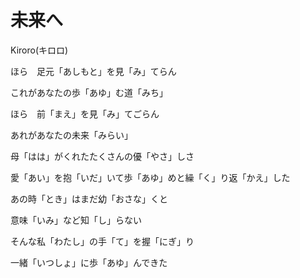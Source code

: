 # 未来へ

Kiroro(キロロ)

ほら　足元「あしもと」を見「み」てらん

これがあなたの歩「あゆ」む道「みち」

ほら　前「まえ」を見「み」てごらん

あれがあなたの未来「みらい」

母「はは」がくれたたくさんの優「やさ」しさ

愛「あい」を抱「いだ」いて歩「あゆ」めと繰「く」り返「かえ」した

あの時「とき」はまだ幼「おさな」くと

意味「いみ」など知「し」らない

そんな私「わたし」の手「て」を握「にぎ」り

一緒「いつしょ」に歩「あゆ」んできた
